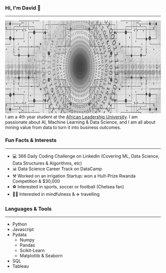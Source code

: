 ### Hi, I'm David 👋
___
<img src='https://github.com/Masupa/Masupa/blob/main/assets/web.jpg' width='100%' height='300'>
I am a 4th year student at the <a href="http://www.alueducation.com/" >African Leadership University</a>. I am passionate about AI, Machine Learning & Data Science, and I am all about mining value from data to turn it into business outcomes.

### Fun Facts & Interests
___
* 💻 366 Daily Coding Challenge on LinkedIn (Covering ML, Data Science, Data Structures & Algorithms, etc)
* 📊 Data Science Career Track on DataCamp
* ⚒️  Worked on an irrigation Startup: won a Hult-Prize Rwanda Competition & $30,000
* ⚽ Interested in sports, soccer or football (Chelsea fan)
* 🧘‍♂️ Interested in mindfulness & ✈️  travelling 

### Languages & Tools
___
* Python
* Javascript
* Pydata
  * Numpy
  * Pandas
  * Scikit-Learn
  * Matplotlib & Seaborn
* SQL
* Tableau

<!--
**Masupa/Masupa** is a ✨ _special_ ✨ repository because its `README.md` (this file) appears on your GitHub profile.

Here are some ideas to get you started:

- 🔭 I’m currently working on ...
- 🌱 I’m currently learning ...
- 👯 I’m looking to collaborate on ...
- 🤔 I’m looking for help with ...
- 💬 Ask me about ...
- 📫 How to reach me: ...
- 😄 Pronouns: ...
- ⚡ Fun fact: ...
-->
